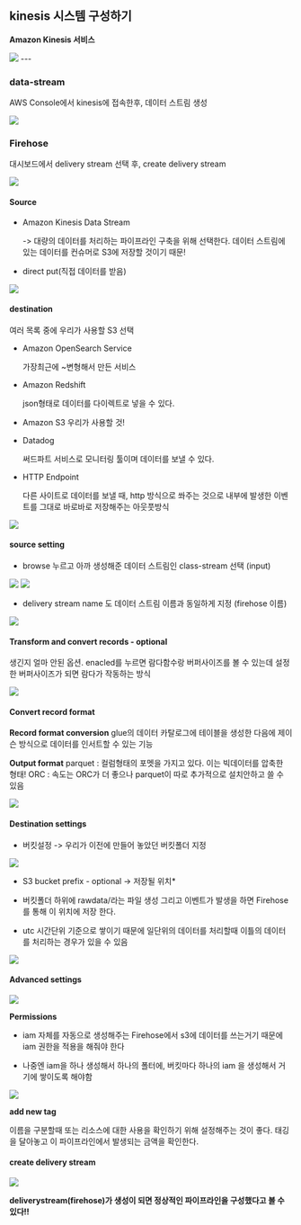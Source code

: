 ## kinesis 시스템 구성하기

**Amazon Kinesis 서비스**

<img src="https://user-images.githubusercontent.com/86764734/150922486-60c9262d-90b2-4d2f-9267-2173e9af103d.png"/>
---

### data-stream 

AWS Console에서 kinesis에 접속한후, 데이터 스트림 생성

<img src="https://user-images.githubusercontent.com/86764734/150922388-5f2913d7-2581-4a87-a0f5-7688bcd9db8a.png"/>

### Firehose 

대시보드에서 delivery stream 선택 후, create delivery stream

<img src="https://user-images.githubusercontent.com/86764734/150923631-c4bc8b57-2c50-46cd-a964-c440c63fba4b.png"/>

#### Source

- Amazon Kinesis Data Stream 
    
    -> 대량의 데이터를 처리하는 파이프라인 구축을 위해 선택한다. 데이터 스트림에 있는 데이터를 컨슈머로 S3에 저장할 것이기 때문!

- direct put(직접 데이터를 받음)

<img src="https://user-images.githubusercontent.com/86764734/150923222-fdcabf8e-b814-48bb-815b-43dbed9ff1e6.png"/>

#### destination

여러 목록 중에 우리가 사용할 S3 선택

- Amazon OpenSearch Service
    
    가장최근에 ~변형해서 만든 서비스

- Amazon Redshift
    
    json형태로 데이터를 다이렉트로 넣을 수 있다.

- Amazon S3
    우리가 사용할 것!

- Datadog
    
    써드파트 서비스로 모니터링 툴이며 데이터를 보낼 수 있다.

- HTTP Endpoint
    
    다른 사이트로 데이터를 보낼 때, http 방식으로 쏴주는 것으로 내부에 발생한 이벤트를 그대로 바로바로 저장해주는 아웃풋방식

<img src="https://user-images.githubusercontent.com/86764734/150924612-cb39b4cb-4649-480b-a31f-57ac59403c91.png"/>

#### source setting

- browse 누르고 아까 생성해준 데이터 스트림인 class-stream 선택 (input)

<img src="https://user-images.githubusercontent.com/86764734/150925092-92912781-820c-4454-93c5-82e2b6c5de91.png"/>

<img src="https://user-images.githubusercontent.com/86764734/150925343-3c498644-840e-4d15-91a6-4ba48a3e139c.png"/>

- delivery stream name 도 데이터 스트림 이름과 동일하게 지정 (firehose 이름)

<img src="https://user-images.githubusercontent.com/86764734/150925412-793f132a-a564-4714-8b5c-511972668ba2.png">

#### Transform and convert records - optional

생긴지 얼마 안된 옵션. enacled를 누르면 람다함수랑 버퍼사이즈를 볼 수 있는데 설정한 버퍼사이즈가 되면 람다가 작동하는 방식

<img src="https://user-images.githubusercontent.com/86764734/151546581-5d46236f-ce63-429f-9757-abf9db9c697e.png"/>

#### Convert record format

**Record format conversion**
glue의 데이터 카탈로그에 테이블을 생성한 다음에 제이슨 방식으로 데이터를 인서트할 수 있는 기능

**Output format**
parquet : 컬럼형태의 포멧을 가지고 있다. 이는 빅데이터를 압축한 형태! 
ORC : 속도는 ORC가 더 좋으나 parquet이 따로 추가적으로  설치안하고 쓸 수 있음

<img src="https://user-images.githubusercontent.com/86764734/151547143-500fa6b4-1ddc-4c1e-9dfe-ffad70f65f88.png"/>

#### Destination settings

- 버킷설정 -> 우리가 이전에 만들어 놓았던 버킷폴더 지정

<img src="https://user-images.githubusercontent.com/86764734/151548008-ef29a7f6-98a2-45b0-b721-8933facfdc6c.png"/>

- S3 bucket prefix - optional → 저장될 위치*

- 버킷폴더 하위에 rawdata/라는 파일 생성
그리고 이벤트가 발생을 하면 Firehose를 통해 이 위치에 저장 한다.

- utc 시간단위 기준으로 쌓이기 때문에 일단위의 데이터를 처리할때 이틀의 데이터를 처리하는 경우가 있을 수 있음

<img src="https://user-images.githubusercontent.com/86764734/151548568-d3c2f7ee-a28d-4085-8315-547345061793.png"/>

#### Advanced settings

<img  src="https://user-images.githubusercontent.com/86764734/151549078-8c2fca24-2a84-44a0-9743-840457bb8da1.png"/>

**Permissions**

- iam 자체를 자동으로 생성해주는  Firehose에서 s3에 데이터를 쓰는거기 때문에 iam 권한을 적용을 해줘야 한다

- 나중엔 iam을 하나 생성해서 하나의 폴터에, 버킷마다 하나의 iam 을 생성해서 거기에 쌓이도록 해야함

<img src="https://user-images.githubusercontent.com/86764734/151549370-5cdbe48d-15ca-402b-a525-40783a74cf83.png"/>

**add new tag**

이름을 구분할때 또는 리소스에 대한 사용을 확인하기 위해 설정해주는 것이 좋다. 태깅을 달아놓고 이 파이프라인에서 발생되는 금액을 확인한다.

#### create delivery stream

<img src="https://user-images.githubusercontent.com/86764734/151549484-a5857ece-9c16-42f6-87a9-288b39f55e65.png"/>

**deliverystream(firehose)가 생성이 되면 정상적인 파이프라인을 구성했다고 볼 수 있다!!**

